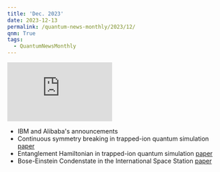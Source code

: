 ```yaml
---
title: 'Dec. 2023'
date: 2023-12-13
permalink: /quantum-news-monthly/2023/12/
qnm: True
tags:
  - QuantumNewsMonthly
---
```


<iframe width="240" height="135" src="https://www.youtube.com/embed/W1FStSifSE8?si=Y3Aa0NjhXI3XlDBE" title="YouTube video player" frameborder="0" allow="accelerometer; autoplay; clipboard-write; encrypted-media; gyroscope; picture-in-picture; web-share" allowfullscreen="allowfullscreen"></iframe> 

- IBM and Alibaba's announcements
- Continuous symmetry breaking in trapped-ion quantum simulation [paper](https://www.nature.com/articles/s41586-023-06656-7)
- Entanglement Hamiltonian in trapped-ion quantum simulation [paper](https://www.nature.com/articles/s41586-023-06768-0)
- Bose-Einstein Condenstate in the International Space Station [paper](https://www.nature.com/articles/s41586-023-06645-w)